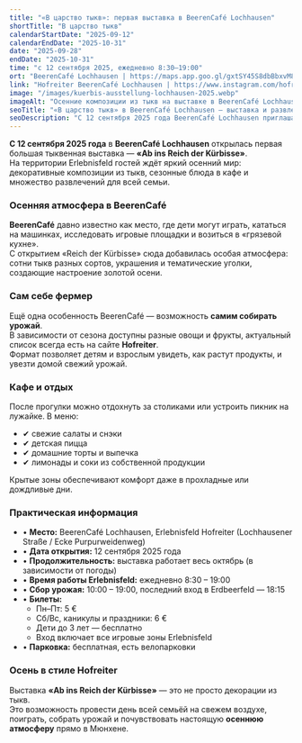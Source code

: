 ```yaml
---
title: "«В царство тыкв»: первая выставка в BeerenCafé Lochhausen"
shortTitle: "В царство тыкв"
calendarStartDate: "2025-09-12"
calendarEndDate: "2025-10-31"
date: "2025-09-28"
endDate: "2025-10-31"
time: "с 12 сентября 2025, ежедневно 8:30–19:00"
ort: "BeerenCafé Lochhausen | https://maps.app.goo.gl/gxtSY45S8dbBbxvM8"
link: "Hofreiter BeerenCafé Lochhausen | https://www.instagram.com/hofreitererlebnisfeld/"
image: "/images/kuerbis-ausstellung-lochhausen-2025.webp"
imageAlt: "Осенние композиции из тыкв на выставке в BeerenCafé Lochhausen"
seoTitle: "«В царство тыкв» в BeerenCafé Lochhausen — выставка и развлечения 2025"
seoDescription: "С 12 сентября 2025 года BeerenCafé Lochhausen приглашает на выставку «Ab ins Reich der Kürbisse»: композиции из тыкв, кафе, сбор урожая и развлечения для детей и взрослых."
---
```


**С 12 сентября 2025 года** в **BeerenCafé Lochhausen** открылась первая большая тыквенная выставка — **«Ab ins Reich der Kürbisse»**.  
На территории Erlebnisfeld гостей ждёт яркий осенний мир: декоративные композиции из тыкв, сезонные блюда в кафе и множество развлечений для всей семьи.

### Осенняя атмосфера в BeerenCafé

**BeerenCafé** давно известно как место, где дети могут играть, кататься на машинках, исследовать игровые площадки и возиться в «грязевой кухне».  
С открытием «Reich der Kürbisse» сюда добавилась особая атмосфера: сотни тыкв разных сортов, украшения и тематические уголки, создающие настроение золотой осени.

### Сам себе фермер

Ещё одна особенность BeerenCafé — возможность **самим собирать урожай**.  
В зависимости от сезона доступны разные овощи и фрукты, актуальный список всегда есть на сайте **Hofreiter**.  
Формат позволяет детям и взрослым увидеть, как растут продукты, и увезти домой свежий урожай.

### Кафе и отдых

После прогулки можно отдохнуть за столиками или устроить пикник на лужайке. В меню:  
- ✔ свежие салаты и снэки  
- ✔ детская пицца  
- ✔ домашние торты и выпечка  
- ✔ лимонады и соки из собственной продукции  

Крытые зоны обеспечивают комфорт даже в прохладные или дождливые дни.

### Практическая информация

- • **Место:** BeerenCafé Lochhausen, Erlebnisfeld Hofreiter (Lochhausener Straße / Ecke Purpurweidenweg)  
- • **Дата открытия:** 12 сентября 2025 года  
- • **Продолжительность:** выставка работает весь октябрь (в зависимости от погоды)  
- • **Время работы Erlebnisfeld:** ежедневно 8:30 – 19:00  
- • **Сбор урожая:** 10:00 – 19:00, последний вход в Erdbeerfeld — 18:15  
- • **Билеты:**  
  - Пн–Пт: 5 €  
  - Сб/Вс, каникулы и праздники: 6 €  
  - Дети до 3 лет — бесплатно  
  - Вход включает все игровые зоны Erlebnisfeld  
- • **Парковка:** бесплатная, есть велопарковки  

### Осень в стиле Hofreiter

Выставка **«Ab ins Reich der Kürbisse»** — это не просто декорации из тыкв.  
Это возможность провести день всей семьёй на свежем воздухе, поиграть, собрать урожай и почувствовать настоящую **осеннюю атмосферу** прямо в Мюнхене.
